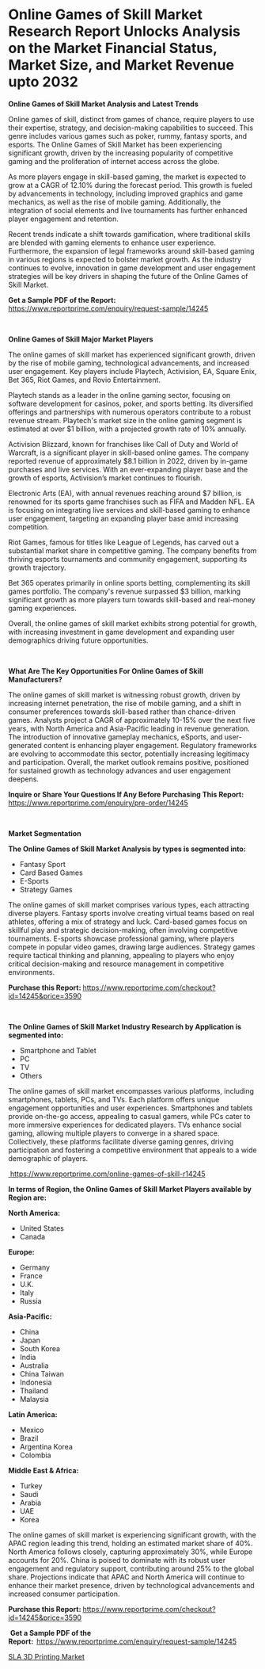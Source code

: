 <p><h1>Online Games of Skill Market Research Report Unlocks Analysis on the Market Financial Status, Market Size, and Market Revenue upto 2032</h1></p><p><strong>Online Games of Skill Market Analysis and Latest Trends</strong></p>
<p><p>Online games of skill, distinct from games of chance, require players to use their expertise, strategy, and decision-making capabilities to succeed. This genre includes various games such as poker, rummy, fantasy sports, and esports. The Online Games of Skill Market has been experiencing significant growth, driven by the increasing popularity of competitive gaming and the proliferation of internet access across the globe.</p><p>As more players engage in skill-based gaming, the market is expected to grow at a CAGR of 12.10% during the forecast period. This growth is fueled by advancements in technology, including improved graphics and game mechanics, as well as the rise of mobile gaming. Additionally, the integration of social elements and live tournaments has further enhanced player engagement and retention.</p><p>Recent trends indicate a shift towards gamification, where traditional skills are blended with gaming elements to enhance user experience. Furthermore, the expansion of legal frameworks around skill-based gaming in various regions is expected to bolster market growth. As the industry continues to evolve, innovation in game development and user engagement strategies will be key drivers in shaping the future of the Online Games of Skill Market.</p></p>
<p><strong>Get a Sample PDF of the Report:&nbsp;</strong> <a href="https://www.reportprime.com/enquiry/request-sample/14245?utm_campaign=2643&utm_medium=2&utm_source=Github&utm_content=ia&utm_term=20032025&utm_id=online-games-of-skill">https://www.reportprime.com/enquiry/request-sample/14245</a></p>
<p>&nbsp;</p>
<p><strong>Online Games of Skill Major Market Players</strong></p>
<p><p>The online games of skill market has experienced significant growth, driven by the rise of mobile gaming, technological advancements, and increased user engagement. Key players include Playtech, Activision, EA, Square Enix, Bet 365, Riot Games, and Rovio Entertainment.</p><p>Playtech stands as a leader in the online gaming sector, focusing on software development for casinos, poker, and sports betting. Its diversified offerings and partnerships with numerous operators contribute to a robust revenue stream. Playtech's market size in the online gaming segment is estimated at over $1 billion, with a projected growth rate of 10% annually.</p><p>Activision Blizzard, known for franchises like Call of Duty and World of Warcraft, is a significant player in skill-based online games. The company reported revenue of approximately $8.1 billion in 2022, driven by in-game purchases and live services. With an ever-expanding player base and the growth of esports, Activision’s market continues to flourish.</p><p>Electronic Arts (EA), with annual revenues reaching around $7 billion, is renowned for its sports game franchises such as FIFA and Madden NFL. EA is focusing on integrating live services and skill-based gaming to enhance user engagement, targeting an expanding player base amid increasing competition.</p><p>Riot Games, famous for titles like League of Legends, has carved out a substantial market share in competitive gaming. The company benefits from thriving esports tournaments and community engagement, supporting its growth trajectory.</p><p>Bet 365 operates primarily in online sports betting, complementing its skill games portfolio. The company's revenue surpassed $3 billion, marking significant growth as more players turn towards skill-based and real-money gaming experiences.</p><p>Overall, the online games of skill market exhibits strong potential for growth, with increasing investment in game development and expanding user demographics driving future opportunities.</p></p>
<p>&nbsp;</p>
<p><strong>What Are The Key Opportunities For Online Games of Skill Manufacturers?</strong></p>
<p><p>The online games of skill market is witnessing robust growth, driven by increasing internet penetration, the rise of mobile gaming, and a shift in consumer preferences towards skill-based rather than chance-driven games. Analysts project a CAGR of approximately 10-15% over the next five years, with North America and Asia-Pacific leading in revenue generation. The introduction of innovative gameplay mechanics, eSports, and user-generated content is enhancing player engagement. Regulatory frameworks are evolving to accommodate this sector, potentially increasing legitimacy and participation. Overall, the market outlook remains positive, positioned for sustained growth as technology advances and user engagement deepens.</p></p>
<p><strong>Inquire or Share Your Questions If Any Before Purchasing This Report:</strong> <a href="https://www.reportprime.com/enquiry/pre-order/14245?utm_campaign=2643&utm_medium=2&utm_source=Github&utm_content=ia&utm_term=20032025&utm_id=online-games-of-skill">https://www.reportprime.com/enquiry/pre-order/14245</a></p>
<p>&nbsp;</p>
<p><strong>Market Segmentation</strong></p>
<p><strong>The Online Games of Skill Market Analysis by types is segmented into:</strong></p>
<p><ul><li>Fantasy Sport</li><li>Card Based Games</li><li>E-Sports</li><li>Strategy Games</li></ul></p>
<p><p>The online games of skill market comprises various types, each attracting diverse players. Fantasy sports involve creating virtual teams based on real athletes, offering a mix of strategy and luck. Card-based games focus on skillful play and strategic decision-making, often involving competitive tournaments. E-sports showcase professional gaming, where players compete in popular video games, drawing large audiences. Strategy games require tactical thinking and planning, appealing to players who enjoy critical decision-making and resource management in competitive environments.</p></p>
<p><strong>Purchase this Report:&nbsp;</strong><a href="https://www.reportprime.com/checkout?id=14245&price=3590&utm_campaign=2643&utm_medium=2&utm_source=Github&utm_content=ia&utm_term=20032025&utm_id=online-games-of-skill">https://www.reportprime.com/checkout?id=14245&price=3590</a></p>
<p>&nbsp;</p>
<p><strong>The Online Games of Skill Market Industry Research by Application is segmented into:</strong></p>
<p><ul><li>Smartphone and Tablet</li><li>PC</li><li>TV</li><li>Others</li></ul></p>
<p><p>The online games of skill market encompasses various platforms, including smartphones, tablets, PCs, and TVs. Each platform offers unique engagement opportunities and user experiences. Smartphones and tablets provide on-the-go access, appealing to casual gamers, while PCs cater to more immersive experiences for dedicated players. TVs enhance social gaming, allowing multiple players to converge in a shared space. Collectively, these platforms facilitate diverse gaming genres, driving participation and fostering a competitive environment that appeals to a wide demographic of players.</p></p>
<p><a href="https://www.reportprime.com/online-games-of-skill-r14245?utm_campaign=2643&utm_medium=2&utm_source=Github&utm_content=ia&utm_term=20032025&utm_id=online-games-of-skill">&nbsp;https://www.reportprime.com/online-games-of-skill-r14245</a></p>
<p><strong>In terms of Region, the Online Games of Skill Market Players available by Region are:</strong></p>
<p>
    <p> <strong> North America: </strong>
        <ul>
            <li>United States</li>
            <li>Canada</li>
        </ul>
        </p> 
    <p> <strong> Europe: </strong>
        <ul>
            <li>Germany</li>
            <li>France</li>
            <li>U.K.</li>
            <li>Italy</li>
            <li>Russia</li>
        </ul>
        </p> 
    <p> <strong> Asia-Pacific: </strong>
        <ul>
            <li>China</li>
            <li>Japan</li>
            <li>South Korea</li>
            <li>India</li>
            <li>Australia</li>
            <li>China Taiwan</li>
            <li>Indonesia</li>
            <li>Thailand</li>
            <li>Malaysia</li>
        </ul>
        </p> 
    <p> <strong> Latin America: </strong>
        <ul>
            <li>Mexico</li>
            <li>Brazil</li>
            <li>Argentina Korea</li>
            <li>Colombia</li>
        </ul>
        </p> 
    <p> <strong> Middle East & Africa: </strong>
        <ul>
            <li>Turkey</li>
            <li>Saudi</li>
            <li>Arabia</li>
            <li>UAE</li>
            <li>Korea</li>
        </ul>
    </p>
    </p>
<p><p>The online games of skill market is experiencing significant growth, with the APAC region leading this trend, holding an estimated market share of 40%. North America follows closely, capturing approximately 30%, while Europe accounts for 20%. China is poised to dominate with its robust user engagement and regulatory support, contributing around 25% to the global share. Projections indicate that APAC and North America will continue to enhance their market presence, driven by technological advancements and increased consumer participation.</p></p>
<p><strong>Purchase this Report: </strong><a href="https://www.reportprime.com/checkout?id=14245&price=3590&utm_campaign=2643&utm_medium=2&utm_source=Github&utm_content=ia&utm_term=20032025&utm_id=online-games-of-skill">https://www.reportprime.com/checkout?id=14245&price=3590</a></p>
<p>&nbsp;<strong>Get a Sample PDF of the Report:&nbsp;&nbsp;</strong><a href="https://www.reportprime.com/enquiry/request-sample/14245?utm_campaign=2643&utm_medium=2&utm_source=Github&utm_content=ia&utm_term=20032025&utm_id=online-games-of-skill">https://www.reportprime.com/enquiry/request-sample/14245</a></p>
<p><strong></strong></p>
<p><p><a href="https://github.com/suleimannichelle7/Market-Research-Report-List-1/blob/main/sla-3d-printing-market.md?utm_campaign=2643&utm_medium=2&utm_source=Github&utm_content=ia&utm_term=20032025&utm_id=online-games-of-skill">SLA 3D Printing Market</a></p></p>